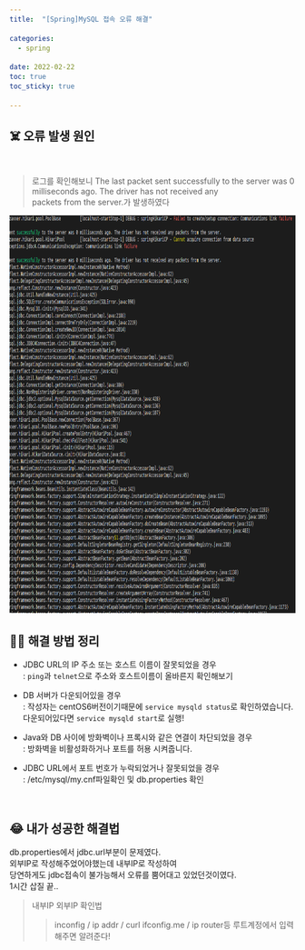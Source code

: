 ```yaml
---
title:  "[Spring]MySQL 접속 오류 해결" 

categories:
  - spring
  
date: 2022-02-22
toc: true
toc_sticky: true

---
```




## ☠️ 오류 발생 원인
<br/>

> 로그를 확인해보니 The last packet sent successfully to the server was 0 milliseconds ago. The driver has not received any  
packets from the server.가 발생하였다

<img src="/img/Spring/2022_02_22_1.PNG" style="width:800px; height:700px"/>

<br/>

## 🙋‍♂️ 해결 방법 정리

* JDBC URL의 IP 주소 또는 호스트 이름이 잘못되었을 경우
<br/>: ```ping```과 ```telnet```으로 주소와 호스트이름이 올바른지 확인해보기

* DB 서버가 다운되어있을 경우
<br/>: 작성자는 centOS6버전이기때문에 ```service mysqld status```로 확인하였습니다.
<br/>    다운되어있다면 ```service mysqld start```로 실행!
* Java와 DB 사이에 방화벽이나 프록시와 같은 연결이 차단되었을 경우
<br/>: 방화벽을 비활성화하거나 포트를 허용 시켜줍니다.
* JDBC URL에서 포트 번호가 누락되었거나 잘못되었을 경우
<br/>: /etc/mysql/my.cnf파일확인 및 db.properties 확인

<br/>

## 😂 내가 성공한 해결법

db.properties에서 jdbc.url부분이 문제였다.  
외부IP로 작성해주었어야했는데 내부IP로 작성하여   
당연하게도 jdbc접속이 불가능해서 오류를 뿜어대고 있었던것이였다.  
1시간 삽질 끝..

> 내부IP 외부IP 확인법
>> inconfig / ip addr / curl ifconfig.me / ip router등 루트계정에서 입력해주면 알려준다!
